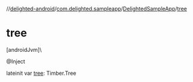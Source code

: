 //[delighted-android](../../../index.md)/[com.delighted.sampleapp](../index.md)/[DelightedSampleApp](index.md)/[tree](tree.md)

# tree

[androidJvm]\

@Inject

lateinit var [tree](tree.md): Timber.Tree
